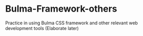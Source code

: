 # Bulma-Framework-others
Practice in using Bulma CSS framework and other relevant web development tools (Elaborate later)

